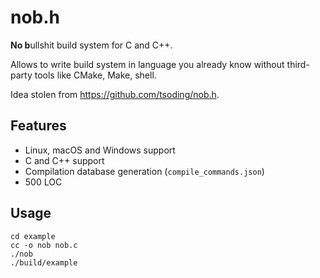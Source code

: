 nob.h
=====

**No b**ullshit build system for C and C++.

Allows to write build system in language you already know without third-party tools like CMake, Make, shell.

Idea stolen from https://github.com/tsoding/nob.h.

Features
--------

*   Linux, macOS and Windows support
*   C and C++ support
*   Compilation database generation (`compile_commands.json`)
*   500 LOC

Usage
-----

    cd example
    cc -o nob nob.c
    ./nob
    ./build/example
